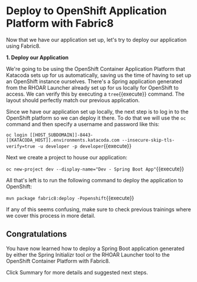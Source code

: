 # Deploy to OpenShift Application Platform with Fabric8

Now that we have our application set up, let's try to deploy our application using Fabric8.

**1. Deploy our Application**

We're going to be using the OpenShift Container Application Platform that Katacoda sets up for us automatically, saving us the time of having to set up an OpenShift instance ourselves. There's a Spring application generated from the RHOAR Launcher already set up for us locally for OpenShift to access. We can verify this by executing a ``tree``{{execute}} command. The layout should perfectly match our previous application.

Since we have our application set up locally, the next step is to log in to the OpenShift platform so we can deploy it there. To do that we will use the `oc` command and then specify a username and password like this:

``oc login [[HOST_SUBDOMAIN]]-8443-[[KATACODA_HOST]].environments.katacoda.com --insecure-skip-tls-verify=true -u developer -p developer``{{execute}}

Next we create a project to house our application:

``oc new-project dev --display-name="Dev - Spring Boot App"``{{execute}}

All that's left is to run the following command to deploy the application to OpenShift:

``mvn package fabric8:deploy -Popenshift``{{execute}}

If any of this seems confusing, make sure to check previous trainings where we cover this process in more detail.

## Congratulations

You have now learned how to deploy a Spring Boot application generated by either the Spring Initializr tool or the RHOAR Launcher tool to the OpenShift Container Platform with Fabric8.

Click Summary for more details and suggested next steps.
